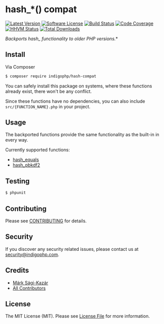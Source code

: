 # hash_*() compat

[![Latest Version](https://img.shields.io/github/release/indigophp/hash-compat.svg?style=flat-square)](https://github.com/indigophp/hash-compat/releases)
[![Software License](https://img.shields.io/badge/license-MIT-brightgreen.svg?style=flat-square)](LICENSE)
[![Build Status](https://img.shields.io/travis/indigophp/hash-compat.svg?style=flat-square)](https://travis-ci.org/indigophp/hash-compat)
[![Code Coverage](https://img.shields.io/scrutinizer/coverage/g/indigophp/hash-compat.svg?style=flat-square)](https://scrutinizer-ci.com/g/indigophp/hash-compat)
[![HHVM Status](https://img.shields.io/hhvm/indigophp/hash-compat.svg?style=flat-square)](http://hhvm.h4cc.de/package/indigophp/hash-compat)
[![Total Downloads](https://img.shields.io/packagist/dt/indigophp/hash-compat.svg?style=flat-square)](https://packagist.org/packages/indigophp/hash-compat)

**Backports hash_* functionality to older PHP versions.**


## Install

Via Composer

``` bash
$ composer require indigophp/hash-compat
```

You can safely install this package on systems, where these functions already exist, there won't be any conflict.

Since these functions have no dependencies, you can also include `src/{FUNCTION_NAME}.php` in your project.


## Usage

The backported functions provide the same functionality as the built-in in every way.

Currently supported functions:
- [hash_equals](http://php.net/manual/en/function.hash-equals.php)
- [hash_pbkdf2](http://php.net/manual/en/function.hash-pbkdf2.php)


## Testing

``` bash
$ phpunit
```


## Contributing

Please see [CONTRIBUTING](CONTRIBUTING.md) for details.


## Security

If you discover any security related issues, please contact us at [security@indigophp.com](mailto:security@indigophp.com).


## Credits

- [Márk Sági-Kazár](https://github.com/sagikazarmark)
- [All Contributors](https://github.com/indigophp/hash-compat/contributors)


## License

The MIT License (MIT). Please see [License File](LICENSE) for more information.
